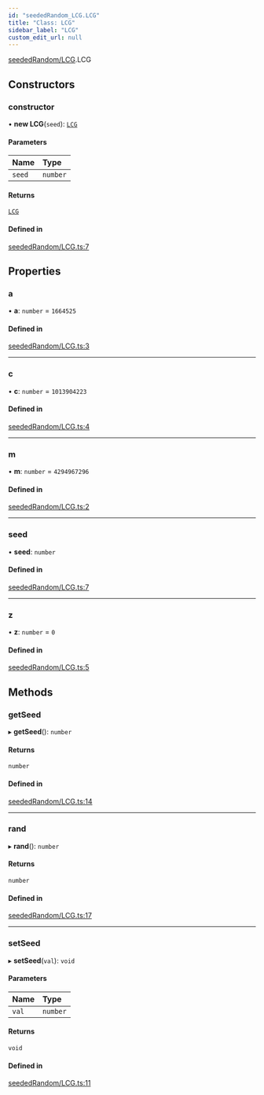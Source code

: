 ```yaml
---
id: "seededRandom_LCG.LCG"
title: "Class: LCG"
sidebar_label: "LCG"
custom_edit_url: null
---
```


[seededRandom/LCG](../modules/seededRandom_LCG.md).LCG

## Constructors

### constructor

• **new LCG**(`seed`): [`LCG`](seededRandom_LCG.LCG.md)

#### Parameters

| Name | Type |
| :------ | :------ |
| `seed` | `number` |

#### Returns

[`LCG`](seededRandom_LCG.LCG.md)

#### Defined in

[seededRandom/LCG.ts:7](https://github.com/lucasdamianjohnson/DivineVoxelEngine/blob/596fa7391478620ed460dfb4856ff0a763b91c49/divinestar/rng/src/seededRandom/LCG.ts#L7)

## Properties

### a

• **a**: `number` = `1664525`

#### Defined in

[seededRandom/LCG.ts:3](https://github.com/lucasdamianjohnson/DivineVoxelEngine/blob/596fa7391478620ed460dfb4856ff0a763b91c49/divinestar/rng/src/seededRandom/LCG.ts#L3)

___

### c

• **c**: `number` = `1013904223`

#### Defined in

[seededRandom/LCG.ts:4](https://github.com/lucasdamianjohnson/DivineVoxelEngine/blob/596fa7391478620ed460dfb4856ff0a763b91c49/divinestar/rng/src/seededRandom/LCG.ts#L4)

___

### m

• **m**: `number` = `4294967296`

#### Defined in

[seededRandom/LCG.ts:2](https://github.com/lucasdamianjohnson/DivineVoxelEngine/blob/596fa7391478620ed460dfb4856ff0a763b91c49/divinestar/rng/src/seededRandom/LCG.ts#L2)

___

### seed

• **seed**: `number`

#### Defined in

[seededRandom/LCG.ts:7](https://github.com/lucasdamianjohnson/DivineVoxelEngine/blob/596fa7391478620ed460dfb4856ff0a763b91c49/divinestar/rng/src/seededRandom/LCG.ts#L7)

___

### z

• **z**: `number` = `0`

#### Defined in

[seededRandom/LCG.ts:5](https://github.com/lucasdamianjohnson/DivineVoxelEngine/blob/596fa7391478620ed460dfb4856ff0a763b91c49/divinestar/rng/src/seededRandom/LCG.ts#L5)

## Methods

### getSeed

▸ **getSeed**(): `number`

#### Returns

`number`

#### Defined in

[seededRandom/LCG.ts:14](https://github.com/lucasdamianjohnson/DivineVoxelEngine/blob/596fa7391478620ed460dfb4856ff0a763b91c49/divinestar/rng/src/seededRandom/LCG.ts#L14)

___

### rand

▸ **rand**(): `number`

#### Returns

`number`

#### Defined in

[seededRandom/LCG.ts:17](https://github.com/lucasdamianjohnson/DivineVoxelEngine/blob/596fa7391478620ed460dfb4856ff0a763b91c49/divinestar/rng/src/seededRandom/LCG.ts#L17)

___

### setSeed

▸ **setSeed**(`val`): `void`

#### Parameters

| Name | Type |
| :------ | :------ |
| `val` | `number` |

#### Returns

`void`

#### Defined in

[seededRandom/LCG.ts:11](https://github.com/lucasdamianjohnson/DivineVoxelEngine/blob/596fa7391478620ed460dfb4856ff0a763b91c49/divinestar/rng/src/seededRandom/LCG.ts#L11)
